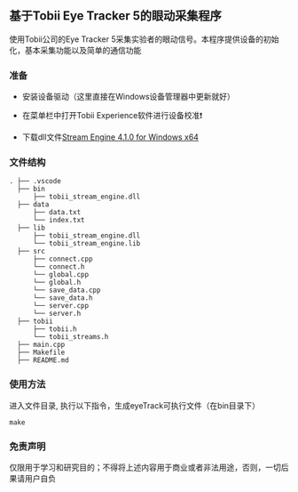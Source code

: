 ## 基于Tobii Eye Tracker 5的眼动采集程序

 使用Tobii公司的Eye Tracker 5采集实验者的眼动信号。本程序提供设备的初始化，基本采集功能以及简单的通信功能
### 准备

 - 安装设备驱动（这里直接在Windows设备管理器中更新就好）
 - 在菜单栏中打开Tobii Experience软件进行设备校准:exclamation:
 
 - 下载dll文件[Stream Engine 4.1.0 for Windows x64](https://developer.tobii.com/download-packages/stream-engine-4-1-0-for-windows-x64/?wpdmdl=12054&refresh=6086bad5cf1211619442389 "Download Stream Engine 4.1.0 for Windows x64")
 
### 文件结构

    . ├── .vscode
	  ├── bin 	 
		  ├── tobii_stream_engine.dll
	  ├── data
		  ├── data.txt
		  └── index.txt  
	  ├── lib
		  ├── tobii_stream_engine.dll
		  └── tobii_stream_engine.lib 
	  ├── src 
		  ├── connect.cpp 
		  └── connect.h 
		  └── global.cpp 
		  └── global.h
		  └── save_data.cpp
		  └── save_data.h
		  └── server.cpp
		  └── server.h
	  ├── tobii
		  ├── tobii.h 
		  └── tobii_streams.h 
	  ├── main.cpp
	  ├── Makefile
	  ├── README.md
	

 ### 使用方法
 进入文件目录, 执行以下指令，生成eyeTrack可执行文件（在bin目录下）
 

    make


 ### 免责声明
仅限用于学习和研究目的；不得将上述内容用于商业或者非法用途，否则，一切后果请用户自负
